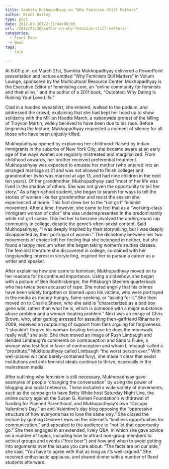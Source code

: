 ```yaml
---
title: Samhita Mukhopadhyay on “Why Feminism Still Matters”
author: Brent Bailey
type: post
date: 2012-03-30T22:13:04+00:00
url: /2012/03/30/author-on-why-feminism-still-matters/
categories:
  - Front Page
  - News
tags:
  - talk

---
```

At 6:00 p.m. on March 21st, Samhita Mukhopadhyay delivered a PowerPoint presentation and lecture entitled “Why Feminism Still Matters” in Vollum Lounge, sponsored by the Multicultural Resource Center. Mukhopadhyay is the Executive Editor of feministing.com, an “online community for feminists and their allies,” and the author of a 2011 book, “Outdated: Why Dating Is Ruining Your Love Life.”

Clad in a hooded sweatshirt, she entered, walked to the podium, and addressed the crowd, explaining that she had kept her hood up to show solidarity with the Million Hoodie March, a nationwide protest of the killing of Trayvon Martin, widely believed to have been due to his race. Before beginning the lecture, Mukhopadhyay requested a moment of silence for all those who have been unjustly killed.

Mukhopadhyay opened by explaining her childhood: Raised by Indian immigrants in the suburbs of New York City, she became aware at an early age of the ways women are regularly mistreated and marginalized. From childhood onwards, her brother received preferential treatment. Mukhopadhyay was expected to emulate her mother (who entered into an arranged marriage at 21 and was not allowed to finish college) and grandmother (who was married at age 13, and had nine children in the next ten years). Of her grandmother, Mukhopadhyay said “most of her life was lived in the shadow of others. She was not given the opportunity to tell her story.” As a high-school student, she began to search for ways to tell the stories of women like her grandmother and resist the sexism she experienced at home. This first drew her to the “riot grrl” feminist movement. After a time, however, she came to feel that as a “working-class immigrant woman of color” she was underrepresented in the predominantly white riot grrl scene. This led her to become involved the underground rap community in college, despite the genre’s often-sexist content. Said Mukhopadhyay, “I was deeply inspired by their storytelling, but I was deeply disappointed by their portrayal of women.” The dichotomy between her two movements of choice left her feeling that she belonged in neither, but she found a happy medium when she began taking women’s studies classes. The feminist literature she discovered in college, combined with her longstanding interest in storytelling, inspired her to pursue a career as a writer and speaker.

After explaining how she came to feminism, Mukhopadhyay moved on to her reasons for its continued importance. Using a slideshow, she began with a picture of Ben Roethlisberger, the Pittsburgh Steelers quarterback who has twice been accused of rape. She noted angrily that his crimes have been widely forgotten or blamed upon his victims, who were portrayed in the media as money-hungry, fame-seeking, or “asking for it.” She then moved on to Charlie Sheen, who she said is “characterized as a bad boy gone wild, rather than what he is, which is someone with a major substance abuse problem and a woman-beating problem.” Next was an image of Chris Brown, who, after getting arrested for assaulting then-girlfriend Rihanna in 2009, received an outpouring of support from fans arguing for forgiveness. “I shouldn’t forgive his woman-beating because he does the moonwalk really well,” she said. She then moved an image of Rush Limbaugh and derided Limbaugh’s comments on contraception and Sandra Fluke, a woman who testified in favor of contraception and whom Limbaugh called a “prostitute.” Mukhopadhyay called Limbaugh “the worst person ever.” With well-placed wit (and barely-contained fury), she made it clear that sexist institutions and anti-feminist ideals continue to thrive, especially in the mainstream media.

After outlining why feminism is still necessary, Mukhopadhyay gave examples of people “changing the conversation” by using the power of blogging and social networks. These included a wide variety of movements, such as the campaign to have Betty White host Saturday Night Live, the online outcry against the Susan G. Komen Foundation’s withdrawal of funding for Planned Parenthood, and Mukhopadhyay’s own “Occupy Valentine’s Day,” an anti-Valentine’s day blog opposing the “oppressive structure of how everyone has to love the same way.” She closed the lecture by quoting Desiree Lewis on the internet’s “limitless opportunities for communication,” and appealed to the audience to “not let that opportunity go.” She then engaged in an extended, lively Q&A, in which she gave advice on a number of topics, including how to attract non-group members to activist groups and events (“free beer”) and how and when to avoid getting into arguments over the issues you care about: “The facts are on our side,” she said. “You have to agree with that as long as it’s well-argued.” She received enthusiastic applause, and shared dinner with a number of Reed students afterward.